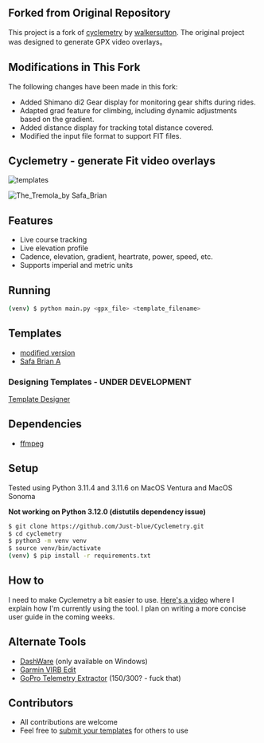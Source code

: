 ## Forked from Original Repository

This project is a fork of [cyclemetry](https://github.com/walkersutton/cyclemetry) by [walkersutton](https://github.com/walkersutton). The original project was designed to generate GPX video overlays。

## Modifications in This Fork

The following changes have been made in this fork:
- Added Shimano di2 Gear display for monitoring gear shifts during rides.
- Adapted grad feature for climbing, including dynamic adjustments based on the gradient.
- Added distance display for tracking total distance covered.
- Modified the input file format to support FIT files.


## Cyclemetry - generate Fit video overlays
![templates](assets/mfs_20240828155344.png)

![The_Tremola_by Safa_Brian](https://github.com/walkersutton/cyclemetry/assets/25811783/71aa4902-dd29-453f-b4a5-a87ddabd2437)


## Features
* Live course tracking
* Live elevation profile
* Cadence, elevation, gradient, heartrate, power, speed, etc.
* Supports imperial and metric units

## Running
```sh
(venv) $ python main.py <gpx_file> <template_filename>
```

## Templates
* [modified version](templates/temp_4k.json)
* [Safa Brian A](templates/safa_brian_a.json) 

### Designing Templates - UNDER DEVELOPMENT
[Template Designer](https://walkersutton.com/cyclemetry/)

## Dependencies
* [ffmpeg](https://FFmpeg.org/)

## Setup
Tested using Python 3.11.4 and 3.11.6 on MacOS Ventura and MacOS Sonoma

**Not working on Python 3.12.0 (distutils dependency issue)**

```sh
$ git clone https://github.com/Just-blue/Cyclemetry.git
$ cd cyclemetry
$ python3 -m venv venv
$ source venv/bin/activate
(venv) $ pip install -r requirements.txt
```

## How to

I need to make Cyclemetry a bit easier to use. [Here's a video](https://youtu.be/gqn5MfcypH4) where I explain how I'm currently using the tool. I plan on writing a more concise user guide in the coming weeks.

## Alternate Tools
* [DashWare](http://www.dashware.net/) (only available on Windows)
* [Garmin VIRB Edit](https://www.garmin.com/en-US/p/573412)
* [GoPro Telemetry Extractor](https://goprotelemetryextractor.com/) ($150/$300? - fuck that)

## Contributors
* All contributions are welcome
* Feel free to [submit your templates](https://github.com/walkersutton/cyclemetry/pulls) for others to use
